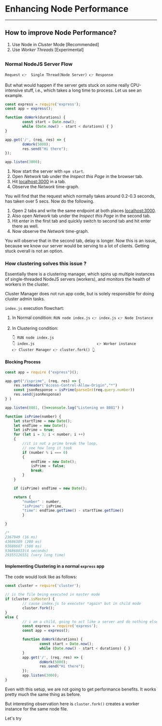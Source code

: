 # Enhancing Node Performance

----

## How to improve Node Performance?

1. Use Node in *Cluster* Mode  [Recommended]
2. Use *Worker Threads*              [Experimental]

## 

### Normal NodeJS Server Flow

`Request 👉  Single Thread(Node Server) 👉 Response`

But what would happen if the server gets stuck on some really CPU-intensive stuff, i.e., which takes a long time to process. Let us see an example.

````js
const express = require('express');
const app = express();

function doWork(durations) {
        const start = Date.now();
        while (Date.now() - start < durations) { }
}

app.get('/', (req, res) => {
        doWork(5000);
        res.send("Hi there");
});

app.listen(3000);
````

1. Now start the server with `npm start`. 
2. Open *Network* tab under the *Inspect this Page* in the browser tab.
3. Hit [localhost:3000](http://localhost:3000) in a tab. 
4. Observe the *Network* time-graph.

You will find that the request which normally takes around 0.2-0.3 seconds, has taken over 5 secs. Now do the following.

1. Open 2 tabs and write the same endpoint at both places [localhost:3000](http://localhost:3000). 
2. Also open *Network* tab under the *Inspect this Page* in the second tab.
3. Hit enter in the first tab and quickly switch to second tab and hit enter there as well.
4. Now observe the *Network* time-graph.

You will observe that in the second tab, delay is longer. Now this is an issue, because we know our server would be serving to a lot of clients. Getting stuck overall is not an option.

### How clustering solves this issue ?

Essentially there is a clustering manager, which spins up multiple instances of single-threaded NodeJS servers (workers), and monitors the health of workers in the cluster.

Cluster Manager does not run app code, but is solely responsible for doing cluster admin tasks.

 `index.js` execution flowchart:

1.  In Normal condition: `RUN node index.js 👉 index.js 👉 Node Instance`

2. In Clustering condition:

   ````
   👇 RUN node index.js 
   👇 index.js							  👉 Worker instance
   👉 Cluster Manager 👉 cluster.fork() 👆
   ````

#### Blocking Process

```js
const app = require ("express")();

app.get("/isprime", (req, res) => {
    res.setHeader("Access-Control-Allow-Origin","*")
    const jsonResponse = isPrime(parseInt(req.query.number))
    res.send(jsonResponse)
} )

app.listen(8081, ()=>console.log("Listening on 8081") )

function isPrime(number) {
    let startTime = new Date();
    let endTime = new Date();
    let isPrime = true;
    for (let i = 3; i < number; i ++)
    {   
        //it is not a prime break the loop,
        // see how long it took
        if (number % i === 0) 
        {
            endTime = new Date();
            isPrime = false;
            break;
        }
    }

    if (isPrime) endTime = new Date();

    return {
        "number" : number,
        "isPrime": isPrime,
        "time": endTime.getTime() - startTime.getTime()
        }

}

/*
2367949 (16 ms)
43686389 (200 ms)
93686687 (500 ms)
936868033(4 seconds)
29355126551 (very long time)

```











#### Implementing Clustering in a normal `express` app

The code would look like as follows:

```js
const cluster = require('cluster');

// is the file being executed in master mode 
if (cluster.isMaster) { 
        // cause index.js to executer *again* but in child mode
        cluster.fork();
}
else {
        // i am a child, going to act like a server and do nothing else
        const express = require('express');
        const app = express();

        function doWork(durations) {
                const start = Date.now();
                while (Date.now() - start < durations) { }
        }
        app.get('/', (req, res) => {
                doWork(5000);
                res.send("Hi there");
        });
        app.listen(3000);
}
```

Even with this setup, we are not going to get performance benefits. It works pretty much the same thing as before.

But interesting observation here is `cluster.fork()` creates a worker instance for the same node file. 

Let's try 

